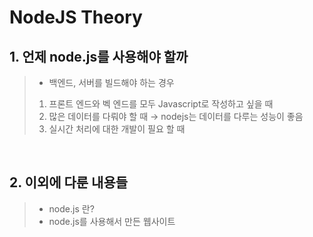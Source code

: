 # NodeJS Theory 

## 1. 언제 node.js를 사용해야 할까 

> - 백엔드, 서버를 빌드해야 하는 경우 
> 1. 프론트 엔드와 벡 엔드를 모두 Javascript로 작성하고 싶을 때
> 2. 많은 데이터를 다뤄야 할 때 → nodejs는 데이터를 다루는 성능이 좋음 
> 3. 실시간 처리에 대한 개발이 필요 할 때 

<br>

## 2. 이외에 다룬 내용들 

> - node.js 란? 
> - node.js를 사용해서 만든 웹사이트 